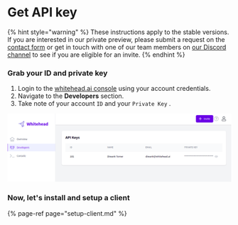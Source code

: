 # Get API key

{% hint style="warning" %}
 These instructions apply to the stable versions. If you are interested in our private preview, please submit a request on the [contact form](https://whitehead-ai.zendesk.com/hc/en-us/requests/new) or get in touch with one of our team members on [our Discord channel](https://discord.gg/bMJ8VJ7M) to see if you are eligible for an invite.
{% endhint %}

### Grab your ID and private key

1. Login to the [whitehead.ai console](https://console.whitehead.ai) using your account credentials. 
2. Navigate to the **Developers** section. 
3. Take note of your account `ID` and your `Private Key` . 

![](../../.gitbook/assets/screenshot-from-2021-06-17-18-25-58.png)

### Now, let's install and setup a client

{% page-ref page="setup-client.md" %}

